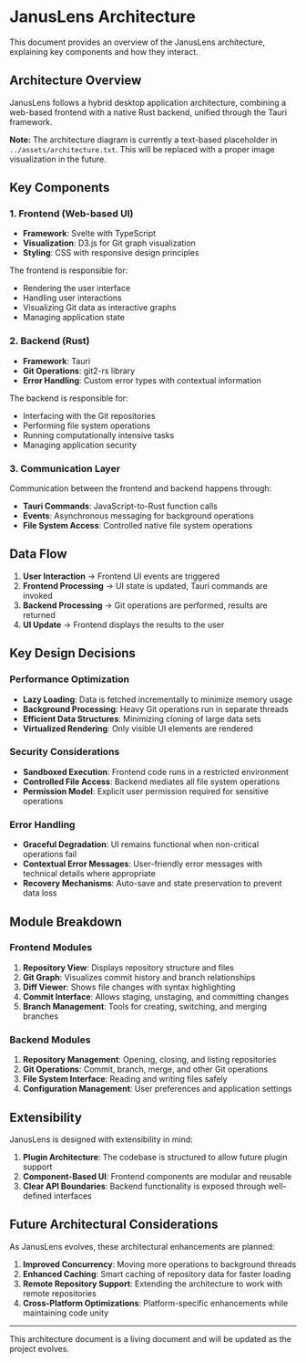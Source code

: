 # JanusLens Architecture

This document provides an overview of the JanusLens architecture, explaining key components and how they interact.

## Architecture Overview

JanusLens follows a hybrid desktop application architecture, combining a web-based frontend with a native Rust backend, unified through the Tauri framework.

**Note:** The architecture diagram is currently a text-based placeholder in `../assets/architecture.txt`. This will be replaced with a proper image visualization in the future.

## Key Components

### 1. Frontend (Web-based UI)

- **Framework**: Svelte with TypeScript
- **Visualization**: D3.js for Git graph visualization
- **Styling**: CSS with responsive design principles

The frontend is responsible for:
- Rendering the user interface
- Handling user interactions
- Visualizing Git data as interactive graphs
- Managing application state

### 2. Backend (Rust)

- **Framework**: Tauri
- **Git Operations**: git2-rs library
- **Error Handling**: Custom error types with contextual information

The backend is responsible for:
- Interfacing with the Git repositories
- Performing file system operations
- Running computationally intensive tasks
- Managing application security

### 3. Communication Layer

Communication between the frontend and backend happens through:
- **Tauri Commands**: JavaScript-to-Rust function calls
- **Events**: Asynchronous messaging for background operations
- **File System Access**: Controlled native file system operations

## Data Flow

1. **User Interaction** → Frontend UI events are triggered
2. **Frontend Processing** → UI state is updated, Tauri commands are invoked
3. **Backend Processing** → Git operations are performed, results are returned
4. **UI Update** → Frontend displays the results to the user

## Key Design Decisions

### Performance Optimization

- **Lazy Loading**: Data is fetched incrementally to minimize memory usage
- **Background Processing**: Heavy Git operations run in separate threads
- **Efficient Data Structures**: Minimizing cloning of large data sets
- **Virtualized Rendering**: Only visible UI elements are rendered

### Security Considerations

- **Sandboxed Execution**: Frontend code runs in a restricted environment
- **Controlled File Access**: Backend mediates all file system operations
- **Permission Model**: Explicit user permission required for sensitive operations

### Error Handling

- **Graceful Degradation**: UI remains functional when non-critical operations fail
- **Contextual Error Messages**: User-friendly error messages with technical details where appropriate
- **Recovery Mechanisms**: Auto-save and state preservation to prevent data loss

## Module Breakdown

### Frontend Modules

1. **Repository View**: Displays repository structure and files
2. **Git Graph**: Visualizes commit history and branch relationships
3. **Diff Viewer**: Shows file changes with syntax highlighting
4. **Commit Interface**: Allows staging, unstaging, and committing changes
5. **Branch Management**: Tools for creating, switching, and merging branches

### Backend Modules

1. **Repository Management**: Opening, closing, and listing repositories
2. **Git Operations**: Commit, branch, merge, and other Git operations
3. **File System Interface**: Reading and writing files safely
4. **Configuration Management**: User preferences and application settings

## Extensibility

JanusLens is designed with extensibility in mind:

1. **Plugin Architecture**: The codebase is structured to allow future plugin support
2. **Component-Based UI**: Frontend components are modular and reusable
3. **Clear API Boundaries**: Backend functionality is exposed through well-defined interfaces

## Future Architectural Considerations

As JanusLens evolves, these architectural enhancements are planned:

1. **Improved Concurrency**: Moving more operations to background threads
2. **Enhanced Caching**: Smart caching of repository data for faster loading
3. **Remote Repository Support**: Extending the architecture to work with remote repositories
4. **Cross-Platform Optimizations**: Platform-specific enhancements while maintaining code unity

---

This architecture document is a living document and will be updated as the project evolves. 